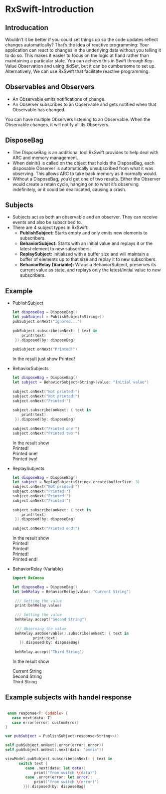 # RxSwift-Introduction

 ## Introducation
 Wouldn’t it be better if you could set things up so the code updates reflect changes automatically? That’s the idea of reactive programming: Your application can react to changes in the underlying data without you telling it to do so. This makes it easier to focus on the logic at hand rather than maintaining a particular state.
You can achieve this in Swift through Key-Value Observation and using didSet, but it can be cumbersome to set up. Alternatively, We can use RxSwift that facilitate reactive programming.

 ## Observables and Observers
* An Observable emits notifications of change.
* An Observer subscribes to an Observable and gets notified when that Observable has changed.

You can have multiple Observers listening to an Observable. When the Observable changes, it will notify all its Observers.

## DisposeBag
* The DisposeBag is an additional tool RxSwift provides to help deal with ARC and memory management.
* When deinit() is called on the object that holds the DisposeBag, each disposable Observer is automatically unsubscribed from what it was observing. This allows ARC to take back memory as it normally would.
* Without a DisposeBag, you’d get one of two results. Either the Observer would create a retain cycle, hanging on to what it’s observing indefinitely, or it could be deallocated, causing a crash.

## Subjects
* Subjects act as both an observable and an observer. They can receive events and also be subscribed to.
* There are 4 subject types in RxSwift:
  - **PublishSubject:** Starts empty and only emits new elements to subscribers.
  - **BehaviorSubject:** Starts with an initial value and replays it or the latest element to new subscribers.
  - **ReplaySubject:** Initialized with a buffer size and will maintain a buffer of elements up to that size and replay it to new subscribers.
  - **BehaviorRelay (Variable):** Wraps a BehaviorSubject, preserves its current value as state, and replays only the latest/initial value to new subscribers.
  
 ## Example
 * PublishSubject
   ```swift
   let disposeBag = DisposeBag()
   let pubSubject = PublishSubject<String>()
   pubSubject.onNext("Ignored...")
  
   pubSubject.subscribe(onNext: { text in
       print(text)
    }).disposed(by: disposeBag)
    
   pubSubject.onNext("Printed!")
   ```
   In the result just show Printed!
   
 * BehaviorSubjects
   ```swift
   let disposeBag = DisposeBag()
   let subject = BehaviorSubject<String>(value: "Initial value")
  
   subject.onNext("Not printed!")
   subject.onNext("Not printed!")
   subject.onNext("Printed!")
  
   subject.subscribe(onNext: { text in
       print(text)
    }).disposed(by: disposeBag)
  
   subject.onNext("Printed one!")
   subject.onNext("Printed two!")
   ```
   In the result show <br />
   Printed! <br />
   Printed one! <br />
   Printed two!
   
 * ReplaySubjects
   ```swift
   let disposeBag = DisposeBag()
   let subject = ReplaySubject<String>.create(bufferSize: 3)
   subject.onNext("Not printed!")
   subject.onNext("Printed!")
   subject.onNext("Printed!")
   subject.onNext("Printed!")
  
   subject.subscribe(onNext: { text in
       print(text)
    }).disposed(by: disposeBag)
  
   subject.onNext("Printed end!")
   ```  
   In the result show <br />
   Printed! <br />
   Printed! <br />
   Printed! <br />
   Printed end! <br />
   
 * BehaviorRelay (Variable)
   ```swift
   import RxCocoa
   
   let disposeBag = DisposeBag()
   let behRelay = BehaviorRelay(value: "Current String")
        
    /// Getting the value
    print(behRelay.value)
        
    /// Setting the value
    behRelay.accept("Second String")
        
    /// Observing the value
    behRelay.asObservable().subscribe(onNext: { text in
            print(text)
      }).disposed(by: disposeBag)
        
    behRelay.accept("Third String")
   ```  
   In the result show <br />

   Current String <br />
   Second String <br />
   Third String <br />
   
   
 ## Example subjects with handel response
 ```swift
 
  enum response<T: Codable> {
    case next(data: T)
    case error(error: customError)
 }

 var pubSubject = PublishSubject<response<String>>()
 
 self.pubSubject.onNext(.error(error: error))
 self.pubSubject.onNext(.next(data: "omnia"))
 
 viewModel.pubSubject.subscribe(onNext: { text in
       switch text {
          case .next(data: let data):
              print("from switch \(data)")
          case .error(error: let error):
              print("from switch \(error)")
         }}).disposed(by: disposeBag)
 ```  
 
